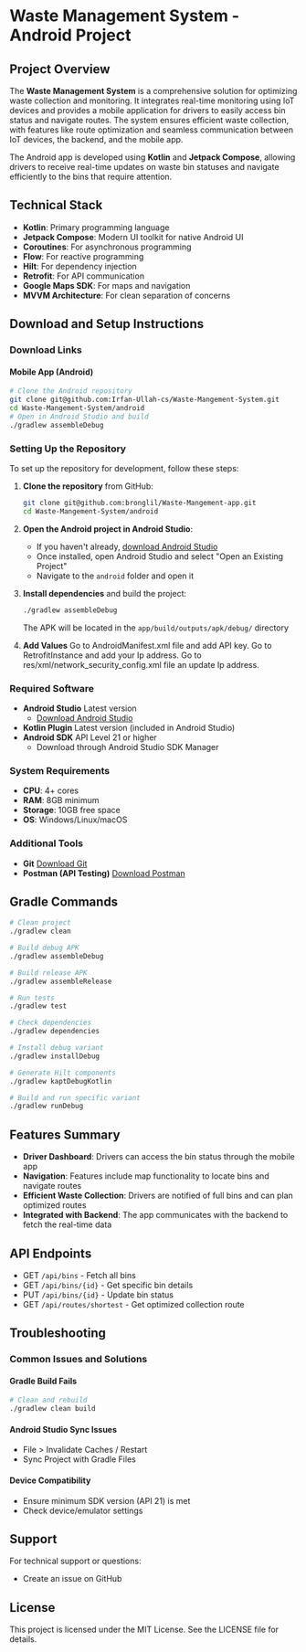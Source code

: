 # Waste Management System - Android Project

## Project Overview
The **Waste Management System** is a comprehensive solution for optimizing waste collection and monitoring. It integrates real-time monitoring using IoT devices and provides a mobile application for drivers to easily access bin status and navigate routes. The system ensures efficient waste collection, with features like route optimization and seamless communication between IoT devices, the backend, and the mobile app.

The Android app is developed using **Kotlin** and **Jetpack Compose**, allowing drivers to receive real-time updates on waste bin statuses and navigate efficiently to the bins that require attention.

## Technical Stack
- **Kotlin**: Primary programming language
- **Jetpack Compose**: Modern UI toolkit for native Android UI
- **Coroutines**: For asynchronous programming
- **Flow**: For reactive programming
- **Hilt**: For dependency injection
- **Retrofit**: For API communication
- **Google Maps SDK**: For maps and navigation
- **MVVM Architecture**: For clean separation of concerns

## Download and Setup Instructions

### Download Links

#### Mobile App (Android)
```bash
# Clone the Android repository
git clone git@github.com:Irfan-Ullah-cs/Waste-Mangement-System.git
cd Waste-Mangement-System/android
# Open in Android Studio and build
./gradlew assembleDebug
```

### Setting Up the Repository

To set up the repository for development, follow these steps:

1. **Clone the repository** from GitHub:
    ```bash
    git clone git@github.com:bronglil/Waste-Mangement-app.git
    cd Waste-Mangement-System/android
    ```
2. **Open the Android project in Android Studio**:
    - If you haven't already, [download Android Studio](https://developer.android.com/studio)
    - Once installed, open Android Studio and select "Open an Existing Project"
    - Navigate to the `android` folder and open it

3. **Install dependencies** and build the project:
    ```bash
    ./gradlew assembleDebug
    ```
    The APK will be located in the `app/build/outputs/apk/debug/` directory

4. **Add Values** 
Go to AndroidManifest.xml file and add API key.
Go to RetrofitInstance and add your Ip address.
Go to res/xml/network_security_config.xml file an update Ip address.

### Required Software
- **Android Studio** Latest version
    - [Download Android Studio](https://developer.android.com/studio)
- **Kotlin Plugin** Latest version (included in Android Studio)
- **Android SDK** API Level 21 or higher
    - Download through Android Studio SDK Manager

### System Requirements
- **CPU**: 4+ cores
- **RAM**: 8GB minimum
- **Storage**: 10GB free space
- **OS**: Windows/Linux/macOS

### Additional Tools
- **Git** [Download Git](https://git-scm.com/downloads)
- **Postman (API Testing)** [Download Postman](https://www.postman.com/downloads/)

## Gradle Commands

```bash
# Clean project
./gradlew clean

# Build debug APK
./gradlew assembleDebug

# Build release APK
./gradlew assembleRelease

# Run tests
./gradlew test

# Check dependencies
./gradlew dependencies

# Install debug variant
./gradlew installDebug

# Generate Hilt components
./gradlew kaptDebugKotlin

# Build and run specific variant
./gradlew runDebug
```



## Features Summary
- **Driver Dashboard**: Drivers can access the bin status through the mobile app
- **Navigation**: Features include map functionality to locate bins and navigate routes
- **Efficient Waste Collection**: Drivers are notified of full bins and can plan optimized routes
- **Integrated with Backend**: The app communicates with the backend to fetch the real-time data

## API Endpoints
- GET `/api/bins` - Fetch all bins
- GET `/api/bins/{id}` - Get specific bin details
- PUT `/api/bins/{id}` - Update bin status
- GET `/api/routes/shortest` - Get optimized collection route

## Troubleshooting

### Common Issues and Solutions

#### Gradle Build Fails
```bash
# Clean and rebuild
./gradlew clean build
```

#### Android Studio Sync Issues
- File > Invalidate Caches / Restart
- Sync Project with Gradle Files

#### Device Compatibility
- Ensure minimum SDK version (API 21) is met
- Check device/emulator settings

## Support

For technical support or questions:
- Create an issue on GitHub


## License

This project is licensed under the MIT License. See the LICENSE file for details.
